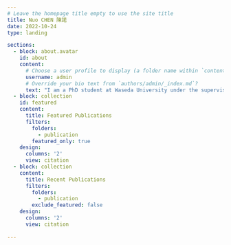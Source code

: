 ```yaml
---
# Leave the homepage title empty to use the site title
title: Nuo CHEN 陳諾
date: 2022-10-24
type: landing

sections:
  - block: about.avatar
    id: about
    content:
      # Choose a user profile to display (a folder name within `content/authors/`)
      username: admin
      # Override your bio text from `authors/admin/_index.md`?
      text: "I am a PhD student at Waseda University under the supervision of Professor [Tetsuya Sakai](http://sakailab.com/tetsuya/). My research interests include information retrieval, data mining and recommender systems. My email: pleviumtan[AT]toki.waseda.jp"
  - block: collection
    id: featured
    content:
      title: Featured Publications
      filters:
        folders:
          - publication
        featured_only: true
    design:
      columns: '2'
      view: citation
  - block: collection
    content:
      title: Recent Publications
      filters:
        folders:
          - publication
        exclude_featured: false
    design:
      columns: '2'
      view: citation
  
---
```

